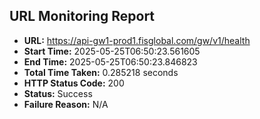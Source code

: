 ## URL Monitoring Report

- **URL:** https://api-gw1-prod1.fisglobal.com/gw/v1/health
- **Start Time:** 2025-05-25T06:50:23.561605
- **End Time:** 2025-05-25T06:50:23.846823
- **Total Time Taken:** 0.285218 seconds
- **HTTP Status Code:** 200
- **Status:** Success
- **Failure Reason:** N/A
